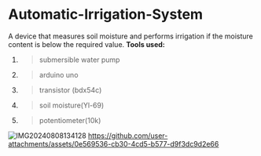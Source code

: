 # Automatic-Irrigation-System

A device that measures soil moisture and performs irrigation if the moisture content is below the required value.
**Tools used:**
1. >   submersible water pump
2. >   arduino uno
3. >   transistor (bdx54c)
4. >   soil moisture(Yl-69)
5. >   potentiometer(10k)
   
![IMG20240808134128](https://github.com/user-attachments/assets/f7323ff3-388d-472e-869b-b78bd84c4c70)
https://github.com/user-attachments/assets/0e569536-cb30-4cd5-b577-d9f3dc9d2e66
